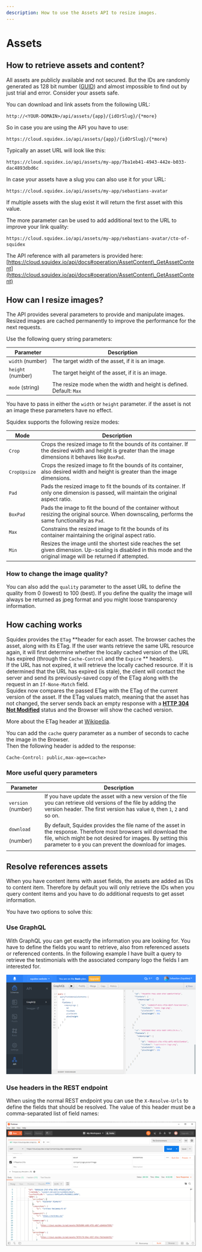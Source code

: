 ```yaml
---
description: How to use the Assets API to resize images.
---
```


# Assets

## How to retrieve assets and content?

All assets are publicly available and not secured. But the IDs are randomly generated as 128 bit number ([GUID](https://en.wikipedia.org/wiki/Universally\_unique\_identifier)) and almost impossible to find out by just trial and error. Consider your assets safe.

You can download and link assets from the following URL:

```
http://<YOUR-DOMAIN>/api/assets/{app}/{idOrSlug}/{*more}
```

So in case you are using the API you have to use:

```
https://cloud.squidex.io/api/assets/{app}/{idOrSlug}/{*more}
```

Typically an asset URL will look like this:

```
https://cloud.squidex.io/api/assets/my-app/7ba1eb41-4943-442e-b033-dac4893dbd6c
```

In case your assets have a slug you can also use it for your URL:

```
https://cloud.squidex.io/api/assets/my-app/sebastians-avatar
```

If multiple assets with the slug exist it will return the first asset with this value.

The more parameter can be used to add additional text to the URL to improve your link quality:

```
https://cloud.squidex.io/api/assets/my-app/sebastians-avatar/cto-of-squidex
```

The API reference with all parameters is provided here: [https://cloud.squidex.io/api/docs#operation/AssetContent\_GetAssetContent](https://cloud.squidex.io/api/docs#operation/AssetContent\_GetAssetContent)

## How can I resize images?

The API provides several parameters to provide and manipulate images. Resized images are cached permanently to improve the performance for the next requests.

Use the following query string parameters:

| Parameter         | Description                                                          |
| ----------------- | -------------------------------------------------------------------- |
| `width` (number)  | The target width of the asset, if it is an image.                    |
| `height` (number) | The target height of the asset, if it is an image.                   |
| `mode` (string)   | The resize mode when the width and height is defined. Default: `Max` |

You have to pass in either the `width` or `height` parameter. if the asset is not an image these parameters have no effect.

Squidex supports the following resize modes:

| Mode         | Description                                                                                                                                                          |
| ------------ | -------------------------------------------------------------------------------------------------------------------------------------------------------------------- |
| `Crop`       | Crops the resized image to fit the bounds of its container. If the desired width and height is greater than the image dimensions it behaves like `BoxPad`.           |
| `CropUpsize` | Crops the resized image to fit the bounds of its container, also desired width and height is greater than the image dimensions.                                      |
| `Pad`        | Pads the resized image to fit the bounds of its container. If only one dimension is passed, will maintain the original aspect ratio.                                 |
| `BoxPad`     | Pads the image to fit the bound of the container without resizing the original source. When downscaling, performs the same functionality as `Pad`.                   |
| `Max`        | Constrains the resized image to fit the bounds of its container maintaining the original aspect ratio.                                                               |
| `Min`        | Resizes the image until the shortest side reaches the set given dimension. Up-scaling is disabled in this mode and the original image will be returned if attempted. |

### How to change the image quality?

You can also add the `quality` parameter to the asset URL to define the quality from 0 (lowest) to 100 (best). If you define the quality the image will always be returned as jpeg format and you might loose transparency information.

## How caching works

Squidex provides the `ETag` **header for each asset. The browser caches the asset, along with its ETag. If the user wants retrieve the same URL resource again, it will first determine whether the locally cached version of the URL has expired (through the `Cache-Control` and the `Expire` ** headers).\
If the URL has not expired, it will retrieve the locally cached resource. If it is determined that the URL has expired (is stale), the client will contact the server and send its previously-saved copy of the ETag along with the request in an `If-None-Match` field.\
Squidex now compares the passed ETag with the ETag of the current version of the asset. If the ETag values match, meaning that the asset has not changed, the server sends back an empty response with a [**HTTP 304 Not Modified**](https://en.wikipedia.org/wiki/HTTP\_304) status and the Browser will show the cached version.

More about the ETag header at [Wikipedia](https://en.wikipedia.org/wiki/HTTP\_ETag).

You can add the `cache` query parameter as a number of seconds to cache the image in the Browser.\
Then the following header is added to the response:

```
Cache-Control: public,max-age=<cache>
```

### More useful query parameters

| Parameter                                   | Description                                                                                                                                                                                                                               |
| ------------------------------------------- | ----------------------------------------------------------------------------------------------------------------------------------------------------------------------------------------------------------------------------------------- |
| `version` (number)                          | If you have update the asset with a new version of the file you can retrieve old versions of the file by adding the version header. The first version has value `0`, then `1`, `2` and so on.                                             |
| <p><code>download</code></p><p>(number)</p> | By default, Squidex provides the file name of the asset in the response. Therefore most browsers will download the file, which might be not desired for images. By setting this parameter to `0` you can prevent the download for images. |

## Resolve references assets

When you have content items with asset fields, the assets are added as IDs to content item. Therefore by default you will only retrieve the IDs when you query content items and you have to do additional requests to get asset information.

You have two options to solve this:

### Use GraphQL

With GraphQL you can get exactly the information you are looking for. You have to define the fields you want to retrieve, also from referenced assets or referenced contents. In the following example I have built a query to retrieve the testimonials with the associated company logo the fields I am interested for.

![Use GraphQL to get asset information](<../../../.gitbook/assets/image (11).png>)

### Use headers in the REST endpoint

When using the normal REST endpoint you can use the `X-Resolve-Urls` to define the fields that should be resolved. The value of this header must be a comma-separated list of field names:

![Resolve the image URL](<../../../.gitbook/assets/image (12).png>)

